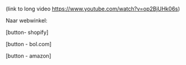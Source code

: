 (link to long video https://www.youtube.com/watch?v=op2BjUHk06s)

Naar webwinkel:

[button- shopify]

[button - bol.com]

[button - amazon]
